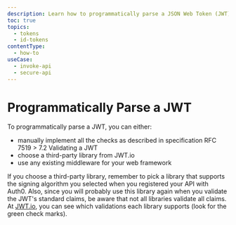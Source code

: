 ```yaml
---
description: Learn how to programmatically parse a JSON Web Token (JWT).
toc: true
topics:
  - tokens
  - id-tokens
contentType:
  - how-to
useCase:
  - invoke-api
  - secure-api
---
```

# Programmatically Parse a JWT

To programmatically parse a JWT, you can either:

* manually implement all the checks as described in specification RFC 7519 > 7.2 Validating a JWT
* choose a third-party library from JWT.io
* use any existing middleware for your web framework

If you choose a third-party library, remember to pick a library that supports the signing algorithm you selected when you registered your API with Auth0. Also, since you will probably use this library again when you validate the JWT's standard claims, be aware that not all libraries validate all claims. At [JWT.io](), you can see which validations each library supports (look for the green check marks).

